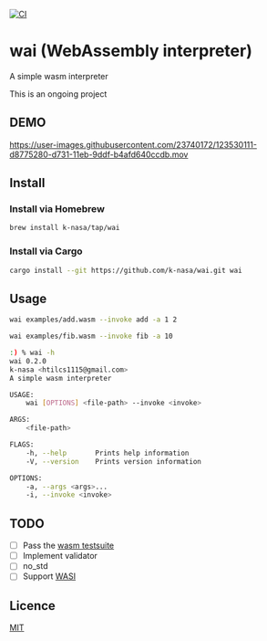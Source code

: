 [![CI](https://github.com/k-nasa/wai/actions/workflows/ci.yml/badge.svg)](https://github.com/k-nasa/wai/actions/workflows/ci.yml)

# wai (WebAssembly interpreter)

A simple wasm interpreter

This is an ongoing project


## DEMO

https://user-images.githubusercontent.com/23740172/123530111-d8775280-d731-11eb-9ddf-b4afd640ccdb.mov


## Install

### Install via Homebrew

```bash
brew install k-nasa/tap/wai
```

### Install via Cargo

```bash
cargo install --git https://github.com/k-nasa/wai.git wai
```


## Usage

```bash
wai examples/add.wasm --invoke add -a 1 2

wai examples/fib.wasm --invoke fib -a 10
```


```bash
:) % wai -h
wai 0.2.0
k-nasa <htilcs1115@gmail.com>
A simple wasm interpreter

USAGE:
    wai [OPTIONS] <file-path> --invoke <invoke>

ARGS:
    <file-path>

FLAGS:
    -h, --help       Prints help information
    -V, --version    Prints version information

OPTIONS:
    -a, --args <args>...
    -i, --invoke <invoke>
```

## TODO

- [ ] Pass the [wasm testsuite](https://github.com/WebAssembly/testsuite)
- [ ] Implement validator
- [ ] no_std
- [ ] Support [WASI](https://wasi.dev/)

## Licence

[MIT](https://github.com/k-nasa/wai/blob/master/LICENSE)
